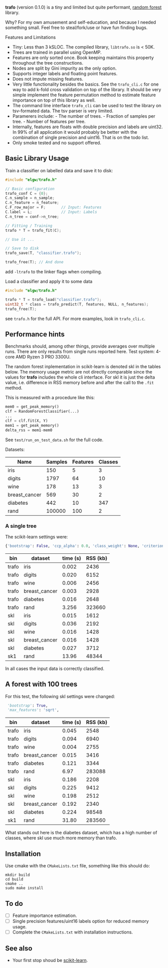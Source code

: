 **trafo** (version 0.1.0) is a tiny and limited
but quite performant, [random
forest](https://en.wikipedia.org/wiki/Random_forest) library.

Why? For my own amusement and self-education, and because I needed
something small. Feel free to steal/fork/use or have fun finding bugs.

Features and Limitations

- Tiny: Less than 3 kSLOC. The compiled library, `libtrafo.so` is < 50K.
- Trees are trained in parallel using OpenMP.
- Features are only sorted once. Book keeping maintains this property
 throughout the tree constructions.
- Nodes are split by Gini impurity as the only option.
- Supports integer labels and floating point features.
- Does not impute missing features.
- Very little functionality besides the basics. See the `trafo_cli.c`
  for one way to add k-fold cross validation on top of the library. It
  should be very simple implement the feature permutation method to
  estimate feature importance on top of this library as well.
- The command line interface `trafo_cli` can be used to test the
  library on tsv-formated data. The tsv parser is very limited.
- Paramerers include: - The number of trees. - Fraction of samples per
  tree. - Number of features per tree.
- Internally, features are floats with double precision and labels are
  uint32. In 99% of all application it would probably be better with
  the combination of single precision and uint16. That is on the todo list.
- Only smoke tested and no support offered.

## Basic Library Usage

Train a classifier on labelled data and save it to disk:

``` C
#include "elgw/trafo.h"

// Basic configuration
trafo_conf C = {0};
C.n_sample = n_sample;
C.n_feature = n_feature;
C.F_row_major = F;       // Input: Features
C.label = L;             // Input: Labels
C.n_tree = conf->n_tree;

// Fitting / Training
trafo * T = trafo_fit(C);

// Use it ...

// Save to disk
trafo_save(T, "classifier.trafo");

trafo_free(T); // And done
```

add `-ltrafo` to the linker flags when compiling.

Load a classifier and apply it to some data

``` C
#include "elgw/trafo.h"

trafo * T = trafo_load("classifier.trafo");
uint32_t * class = trafo_predict(T, features, NULL, n_features);
trafo_free(T);
```

see `trafo.h` for the full API. For more examples, look in `trafo_cli.c`.

## Performance hints

Benchmarks should, among other things, provide averages over multiple
runs. There are only results from single runs reported here. Test
system: 4-core AMD Ryzen 3 PRO 3300U.

The random forest inplementation in scikit-learn is denoted skl in the
tables below. The memory usage metric are not directly comparable since
the values for **trafo** includes the whole cli interface.  For skl it
is just the delta value, i.e. difference in RSS memory before and
after the call to the `.fit` method.

This is measured with a procedure like this:

``` python
mem0 = get_peak_memory()
clf = RandomForestClassifier(...)
...
clf = clf.fit(X, Y)
mem1 = get_peak_memory()
delta_rss = mem1-mem0
```
See `test/run_on_test_data.sh` for the full code.

Datasets:

| Name          | Samples | Features | Classes |
|---------------|---------|----------|---------|
| iris          | 150     | 5        | 3       |
| digits        | 1797    | 64       | 10      |
| wine          | 178     | 13       | 3       |
| breast_cancer | 569     | 30       | 2       |
| diabetes      | 442     | 10       | 347     |
| rand          | 100000  | 100      | 2       |


### A single tree

The scikit-learn settings were:

``` Python
{'bootstrap': False, 'ccp_alpha': 0.0, 'class_weight': None, 'criterion': 'gini', 'max_depth': None, 'max_features': 10, 'max_leaf_nodes': None, 'max_samples': None, 'min_impurity_decrease': 0.0, 'min_samples_leaf': 1, 'min_samples_split': 2, 'min_weight_fraction_leaf': 0.0, 'monotonic_cst': None, 'n_estimators': 1, 'n_jobs': -1, 'oob_score': False, 'random_state': None, 'verbose': 0, 'warm_start': False}
```

| bin   | dataset       | time (s) | RSS (kb) |
|-------|---------------|----------|----------|
| trafo | iris          | 0.002    | 2436     |
| trafo | digits        | 0.020    | 6152     |
| trafo | wine          | 0.006    | 2456     |
| trafo | breast_cancer | 0.003    | 2928     |
| trafo | diabetes      | 0.016    | 2648     |
| trafo | rand          | 3.256    | 323660   |
| skl   | iris          | 0.015    | 1612     |
| skl   | digits        | 0.036    | 2192     |
| skl   | wine          | 0.016    | 1428     |
| skl   | breast_cancer | 0.016    | 1428     |
| skl   | diabetes      | 0.027    | 3712     |
| sk1   | rand          | 13.96    | 48344    |

In all cases the input data is correctly classified.

## A forest with 100 trees

For this test, the following skl settings were changed:
``` python
 'bootstrap': True,
 'max_features': 'sqrt',
```

| bin   | dataset       | time (s) | RSS (kb) |
|-------|---------------|----------|----------|
| trafo | iris          | 0.045    | 2548     |
| trafo | digits        | 0.094    | 6940     |
| trafo | wine          | 0.004    | 2755     |
| trafo | breast_cancer | 0.015    | 3416     |
| trafo | diabetes      | 0.121    | 3344     |
| trafo | rand          | 6.97     | 283088   |
| skl   | iris          | 0.186    | 2208     |
| skl   | digits        | 0.225    | 9412     |
| skl   | wine          | 0.198    | 2512     |
| skl   | breast_cancer | 0.192    | 2340     |
| skl   | diabetes      | 0.224    | 98548    |
| sk1   | rand          | 31.80    | 283560   |

What stands out here is the diabetes dataset, which has a high number
of classes, where skl use much more memory than trafo.

## Installation
Use cmake with the `CMakeLists.txt` file, something like this should
do:

``` shell
mkdir build
cd build
cmake ..
sudo make install
```

## To do
- [ ] Feature importance estimation.
- [ ] Single precision features/uint16 labels option for reduced
      memory usage.
- [ ] Complete the `CMakeLists.txt` with installation instructions.

## See also
- Your first stop shoud be
  [scikit-learn](https://scikit-learn.org/1.5/modules/generated/sklearn.ensemble.RandomForestClassifier.html).
